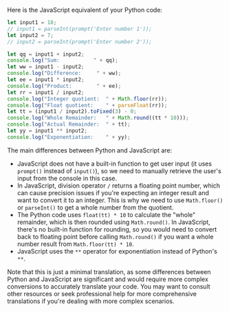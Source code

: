 Here is the JavaScript equivalent of your Python code:

```javascript
let input1 = 18;
// input1 = parseInt(prompt('Enter number 1'));
let input2 = 7;
// input2 = parseInt(prompt('Enter number 2'));

let qq = input1 + input2;
console.log("Sum:           " + qq);
let ww = input1 - input2;
console.log("Difference:     " + ww);
let ee = input1 * input2;
console.log("Product:        " + ee);
let rr = input1 / input2;
console.log("Integer quotient:  " + Math.floor(rr));
console.log("Float quotient:    " + parseFloat(rr));
let tt = (input1 / input2).toFixed(3) - 0;
console.log("Whole Remainder:   " + Math.round((tt * 10)));
console.log("Actual Remainder:  " + tt);
let yy = input1 ** input2;
console.log("Exponentiation:    " + yy);
```

The main differences between Python and JavaScript are:
- JavaScript does not have a built-in function to get user input (it uses `prompt()` instead of `input()`), so we need to manually retrieve the user's input from the console in this case.
- In JavaScript, division operator `/` returns a floating point number, which can cause precision issues if you're expecting an integer result and want to convert it to an integer. This is why we need to use `Math.floor()` or `parseInt()` to get a whole number from the quotient.
- The Python code uses `float(tt) * 10` to calculate the "whole" remainder, which is then rounded using `Math.round()`. In JavaScript, there's no built-in function for rounding, so you would need to convert back to floating point before calling `Math.round()` if you want a whole number result from `Math.floor(tt) * 10`.
- JavaScript uses the `**` operator for exponentiation instead of Python's `**`. 

Note that this is just a minimal translation, as some differences between Python and JavaScript are significant and would require more complex conversions to accurately translate your code. You may want to consult other resources or seek professional help for more comprehensive translations if you're dealing with more complex scenarios.

